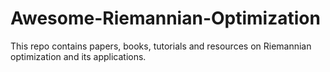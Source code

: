# Awesome-Riemannian-Optimization
This repo contains papers, books, tutorials and resources on Riemannian optimization and its applications.
